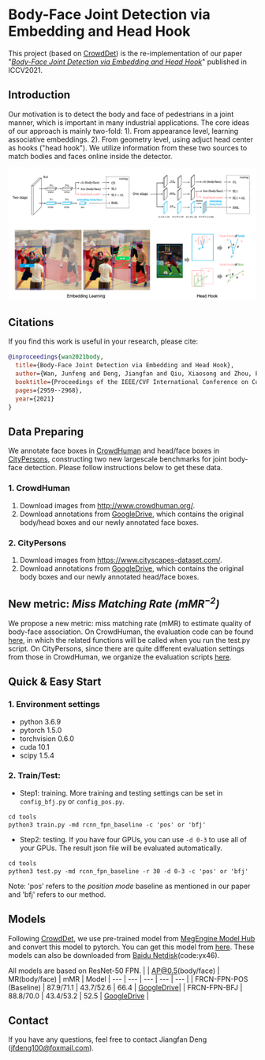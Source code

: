 Body-Face Joint Detection via Embedding and Head Hook
===

This project (based on [CrowdDet](https://github.com/Purkialo/CrowdDet)) is the re-implementation of our paper "[*Body-Face Joint Detection via Embedding and Head Hook*](https://openaccess.thecvf.com/content/ICCV2021/papers/Wan_Body-Face_Joint_Detection_via_Embedding_and_Head_Hook_ICCV_2021_paper.pdf)" published in ICCV2021.

## Introduction

Our motivation is to detect the body and face of pedestrians in a joint manner, which is important in many industrial applications. The core ideas of our approach is mainly two-fold: 1). From appearance level, learning associative embeddings. 2). From geometry level, using adjuct head center as hooks ("head hook"). We utilize information from these two sources to match bodies and faces online inside the detector.

![introfig](./demo/intro.png)
![introfig1](./demo/intro1.png)

## Citations

If you find this work is useful in your research, please cite:
```bibtex
@inproceedings{wan2021body,
  title={Body-Face Joint Detection via Embedding and Head Hook},
  author={Wan, Junfeng and Deng, Jiangfan and Qiu, Xiaosong and Zhou, Feng},
  booktitle={Proceedings of the IEEE/CVF International Conference on Computer Vision},
  pages={2959--2968},
  year={2021}
}
```

## Data Preparing

We annotate face boxes in [CrowdHuman](https://arxiv.org/abs/1805.00123) and head/face boxes in [CityPersons](https://arxiv.org/abs/1702.05693), constructing two new largescale
benchmarks for joint body-face detection.
Please follow instructions below to get these data.

### 1. CrowdHuman
1. Download images from http://www.crowdhuman.org/.
2. Download annotations from [GoogleDrive](https://drive.google.com/drive/folders/1Sk2IAmm_wTVh289RKs5FiU17siWrJJCu?usp=sharing), which contains the original body/head boxes and our newly annotated face boxes.

### 2. CityPersons
1. Download images from https://www.cityscapes-dataset.com/.
2. Download annotations from [GoogleDrive](https://drive.google.com/drive/folders/1PxGTo_SE8O56r0qw7DgmR3Lk-eokS0X0), which contains the original body boxes and our newly annotated head/face boxes.


## New metric: *Miss Matching Rate ($mMR^{-2}$)*

We propose a new metric: miss matching rate (mMR) to estimate quality of body-face association.
On CrowdHuman, the evaluation code can be found [here](./lib/evaluate/compute_MMR.py), in which the related functions will be called when you run the test.py script.
On CityPersons, since there are quite different evaluation settings from those in CrowdHuman, we organize the evaluation scripts [here](./eval_cp/README.md).


## Quick & Easy Start

### 1. Environment settings

* python 3.6.9
* pytorch 1.5.0
* torchvision 0.6.0
* cuda 10.1
* scipy 1.5.4


### 2. Train/Test:

* Step1:  training. More training and testing settings can be set in `config_bfj.py` or `config_pos.py`.
```shell
cd tools
python3 train.py -md rcnn_fpn_baseline -c 'pos' or 'bfj'
```
    
* Step2:  testing. If you have four GPUs, you can use ` -d 0-3 ` to use all of your GPUs.
			  The result json file will be evaluated automatically.
```shell
cd tools
python3 test.py -md rcnn_fpn_baseline -r 30 -d 0-3 -c 'pos' or 'bfj'
```

Note: 'pos' refers to the *position mode* baseline as mentioned in our paper and 'bfj' refers to our method.

## Models

Following [CrowdDet](https://github.com/Purkialo/CrowdDet),
we use pre-trained model from [MegEngine Model Hub](https://megengine.org.cn/model-hub) and convert this model to pytorch. You can get this model from [here](https://drive.google.com/file/d/1lfYQHC63oM2Dynbfj6uD7XnpDIaA5kNr/view?usp=sharing).
These models can also be downloaded from [Baidu Netdisk](https://pan.baidu.com/s/1U3I-qNIrXuYQzUEDDdISTw)(code:yx46).

All models are based on ResNet-50 FPN.
| | AP@0.5(body/face) | MR(body/face) | mMR | Model
| --- | --- | --- | --- | --- |
| FRCN-FPN-POS (Baseline)  | 87.9/71.1 | 43.7/52.6 | 66.4 | [GoogleDrive](https://drive.google.com/file/d/1GFnIXqc9aG0eXSQFI4Pe4XfO-8hAZmKV/view?usp=sharing)|
| FRCN-FPN-BFJ             | 88.8/70.0 | 43.4/53.2 | 52.5 | [GoogleDrive](https://drive.google.com/file/d/1E8MQf3pfOyjbVvxZeBLdYBFUiJA6bdgr/view?usp=sharing) |

## Contact

If you have any questions, feel free to contact Jiangfan Deng (jfdeng100@foxmail.com).

